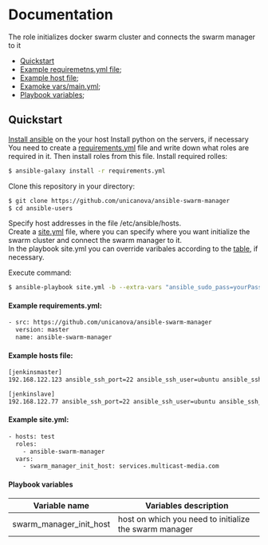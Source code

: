 # Documentation

The role initializes docker swarm cluster and connects the swarm manager to it

+ [Quickstart](#Quickstart)
+ [Example requiremetns.yml file](#Ex1);
+ [Example host file](#Ex2);
+ [Examoke vars/main.yml](#Ex3);
+ [Playbook variables](#Table1);


## <a name="Quickstart"></a> Quickstart

[Install ansible](http://docs.ansible.com/ansible/latest/installation_guide/intro_installation.html) on the your host
Install python on the servers, if necessary  
You need to create a [requirements.yml](#Ex1) file and write down what roles are required in it. Then install roles from this file.
Install required rolles:  
```sh
$ ansible-galaxy install -r requirements.yml
```
Clone this repository in your directory:

```sh
$ git clone https://github.com/unicanova/ansible-swarm-manager
$ cd ansible-users
```
Specify host addresses in the file /etc/ansible/hosts.  
Create a [site.yml](#Ex3) file, where you can specify where you want initialize the swarm cluster and connect the swarm manager to it.  
In the playbook site.yml you can override varibales according to the [table](#Table1), if necessary.  

Execute command:  

```sh
$ ansible-playbook site.yml -b --extra-vars "ansible_sudo_pass=yourPassword"
```
#### <a name="Ex1"></a> Example requirements.yml:
```sh
- src: https://github.com/unicanova/ansible-swarm-manager
  version: master
  name: ansible-swarm-manager
```

#### <a name="Ex2"></a> Example hosts file:

```sh
[jenkinsmaster]
192.168.122.123 ansible_ssh_port=22 ansible_ssh_user=ubuntu ansible_ssh_private_key_file=~/.ssh/id_rsa

[jenkinslave]
192.168.122.77 ansible_ssh_port=22 ansible_ssh_user=ubuntu ansible_ssh_private_key_file=~/.ssh/id_rsa
```
#### <a name="Ex3"></a> Example site.yml:
```sh
- hosts: test
  roles:
    - ansible-swarm-manager
  vars:
    - swarm_manager_init_host: services.multicast-media.com
```

#### <a name="Table1"></a> Playbook variables
| Variable name | Variables description |
| ------------- | --------------------- |
| swarm_manager_init_host | host on which you need to initialize the swarm manager |
